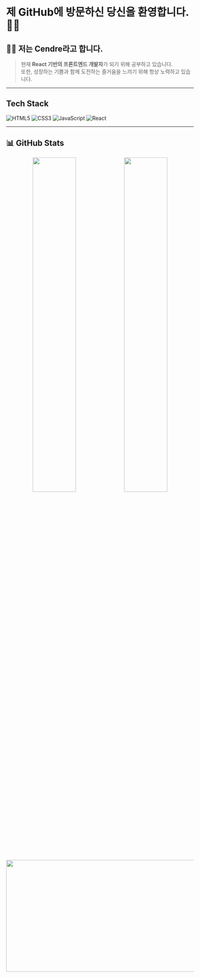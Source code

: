 # 제 GitHub에 방문하신 당신을 환영합니다. 👍🏻

## 🙋🏻 저는 Cendre라고 합니다.

> 현재 **React 기반의 프론트엔드 개발자**가 되기 위해 공부하고 있습니다. <br>
> 또한, 성장하는 기쁨과 함께 도전하는 즐거움을 느끼기 위해 항상 노력하고 있습니다.

---

## Tech Stack

![HTML5](https://img.shields.io/badge/-HTML5-E34F26?logo=html5&logoColor=white&style=for-the-badge)
![CSS3](https://img.shields.io/badge/-CSS3-1572B6?logo=css3&logoColor=white&style=for-the-badge)
![JavaScript](https://img.shields.io/badge/-JavaScript-F7DF1E?logo=javascript&logoColor=black&style=for-the-badge)
![React](https://img.shields.io/badge/-React-61DAFB?logo=react&logoColor=white&style=for-the-badge)

---

## 📊 GitHub Stats

<p align="center">
  <img src="https://github-readme-stats.vercel.app/api?username=CendreBin&show_icons=true&theme=radical" width="48%"/>
  <img src="https://github-readme-stats.vercel.app/api/top-langs/?username=CendreBin&layout=compact&theme=radical" width="48%"/>
</p>

<p align="center">
    <a href="https://www.gitanimals.org/en_US?utm_medium=image&utm_source=CendreBin&utm_content=farm">
      <img
        src="https://render.gitanimals.org/farms/Cendrebin"
        width="600"
        height="300"
      />
    </a>
</p>

